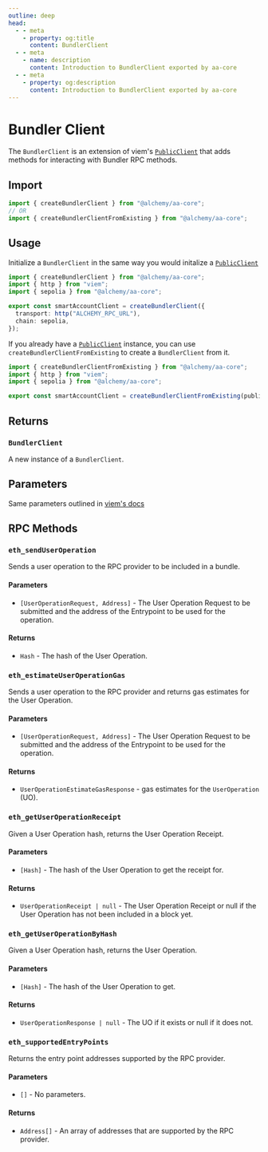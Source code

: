 ```yaml
---
outline: deep
head:
  - - meta
    - property: og:title
      content: BundlerClient
  - - meta
    - name: description
      content: Introduction to BundlerClient exported by aa-core
  - - meta
    - property: og:description
      content: Introduction to BundlerClient exported by aa-core
---
```


# Bundler Client

The `BundlerClient` is an extension of viem's [`PublicClient`](https://viem.sh/docs/clients/public) that adds methods for interacting with Bundler RPC methods.

## Import

```ts
import { createBundlerClient } from "@alchemy/aa-core";
// OR
import { createBundlerClientFromExisting } from "@alchemy/aa-core";
```

## Usage

Initialize a `BundlerClient` in the same way you would initalize a [`PublicClient`](https://viem.sh/docs/clients/public#parameters)

```ts
import { createBundlerClient } from "@alchemy/aa-core";
import { http } from "viem";
import { sepolia } from "@alchemy/aa-core";

export const smartAccountClient = createBundlerClient({
  transport: http("ALCHEMY_RPC_URL"),
  chain: sepolia,
});
```

If you already have a [`PublicClient`](https://viem.sh/docs/clients/public) instance, you can use `createBundlerClientFromExisting` to create a `BundlerClient` from it.

```ts
import { createBundlerClientFromExisting } from "@alchemy/aa-core";
import { http } from "viem";
import { sepolia } from "@alchemy/aa-core";

export const smartAccountClient = createBundlerClientFromExisting(publicClient);
```

## Returns

### `BundlerClient`

A new instance of a `BundlerClient`.

## Parameters

Same parameters outlined in [viem's docs](https://viem.sh/docs/clients/public#parameters)

## RPC Methods

### `eth_sendUserOperation`

Sends a user operation to the RPC provider to be included in a bundle.

#### Parameters

- `[UserOperationRequest, Address]` - The User Operation Request to be submitted and the address of the Entrypoint to be used for the operation.

#### Returns

- `Hash` - The hash of the User Operation.

### `eth_estimateUserOperationGas`

Sends a user operation to the RPC provider and returns gas estimates for the User Operation.

#### Parameters

- `[UserOperationRequest, Address]` - The User Operation Request to be submitted and the address of the Entrypoint to be used for the operation.

#### Returns

- `UserOperationEstimateGasResponse` - gas estimates for the `UserOperation` (UO).

### `eth_getUserOperationReceipt`

Given a User Operation hash, returns the User Operation Receipt.

#### Parameters

- `[Hash]` - The hash of the User Operation to get the receipt for.

#### Returns

- `UserOperationReceipt | null` - The User Operation Receipt or null if the User Operation has not been included in a block yet.

### `eth_getUserOperationByHash`

Given a User Operation hash, returns the User Operation.

#### Parameters

- `[Hash]` - The hash of the User Operation to get.

#### Returns

- `UserOperationResponse | null` - The UO if it exists or null if it does not.

### `eth_supportedEntryPoints`

Returns the entry point addresses supported by the RPC provider.

#### Parameters

- `[]` - No parameters.

#### Returns

- `Address[]` - An array of addresses that are supported by the RPC provider.
